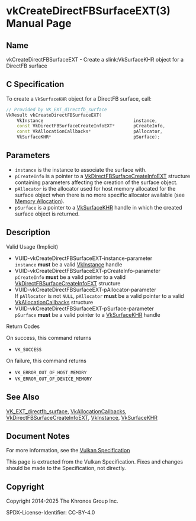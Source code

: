 # vkCreateDirectFBSurfaceEXT(3) Manual Page

## Name

vkCreateDirectFBSurfaceEXT - Create a slink:VkSurfaceKHR object for a DirectFB surface



## [](#_c_specification)C Specification

To create a `VkSurfaceKHR` object for a DirectFB surface, call:

```c++
// Provided by VK_EXT_directfb_surface
VkResult vkCreateDirectFBSurfaceEXT(
    VkInstance                                  instance,
    const VkDirectFBSurfaceCreateInfoEXT*       pCreateInfo,
    const VkAllocationCallbacks*                pAllocator,
    VkSurfaceKHR*                               pSurface);
```

## [](#_parameters)Parameters

- `instance` is the instance to associate the surface with.
- `pCreateInfo` is a pointer to a [VkDirectFBSurfaceCreateInfoEXT](https://registry.khronos.org/vulkan/specs/latest/man/html/VkDirectFBSurfaceCreateInfoEXT.html) structure containing parameters affecting the creation of the surface object.
- `pAllocator` is the allocator used for host memory allocated for the surface object when there is no more specific allocator available (see [Memory Allocation](https://registry.khronos.org/vulkan/specs/latest/html/vkspec.html#memory-allocation)).
- `pSurface` is a pointer to a [VkSurfaceKHR](https://registry.khronos.org/vulkan/specs/latest/man/html/VkSurfaceKHR.html) handle in which the created surface object is returned.

## [](#_description)Description

Valid Usage (Implicit)

- [](#VUID-vkCreateDirectFBSurfaceEXT-instance-parameter)VUID-vkCreateDirectFBSurfaceEXT-instance-parameter  
  `instance` **must** be a valid [VkInstance](https://registry.khronos.org/vulkan/specs/latest/man/html/VkInstance.html) handle
- [](#VUID-vkCreateDirectFBSurfaceEXT-pCreateInfo-parameter)VUID-vkCreateDirectFBSurfaceEXT-pCreateInfo-parameter  
  `pCreateInfo` **must** be a valid pointer to a valid [VkDirectFBSurfaceCreateInfoEXT](https://registry.khronos.org/vulkan/specs/latest/man/html/VkDirectFBSurfaceCreateInfoEXT.html) structure
- [](#VUID-vkCreateDirectFBSurfaceEXT-pAllocator-parameter)VUID-vkCreateDirectFBSurfaceEXT-pAllocator-parameter  
  If `pAllocator` is not `NULL`, `pAllocator` **must** be a valid pointer to a valid [VkAllocationCallbacks](https://registry.khronos.org/vulkan/specs/latest/man/html/VkAllocationCallbacks.html) structure
- [](#VUID-vkCreateDirectFBSurfaceEXT-pSurface-parameter)VUID-vkCreateDirectFBSurfaceEXT-pSurface-parameter  
  `pSurface` **must** be a valid pointer to a [VkSurfaceKHR](https://registry.khronos.org/vulkan/specs/latest/man/html/VkSurfaceKHR.html) handle

Return Codes

On success, this command returns

- `VK_SUCCESS`

On failure, this command returns

- `VK_ERROR_OUT_OF_HOST_MEMORY`
- `VK_ERROR_OUT_OF_DEVICE_MEMORY`

## [](#_see_also)See Also

[VK\_EXT\_directfb\_surface](https://registry.khronos.org/vulkan/specs/latest/man/html/VK_EXT_directfb_surface.html), [VkAllocationCallbacks](https://registry.khronos.org/vulkan/specs/latest/man/html/VkAllocationCallbacks.html), [VkDirectFBSurfaceCreateInfoEXT](https://registry.khronos.org/vulkan/specs/latest/man/html/VkDirectFBSurfaceCreateInfoEXT.html), [VkInstance](https://registry.khronos.org/vulkan/specs/latest/man/html/VkInstance.html), [VkSurfaceKHR](https://registry.khronos.org/vulkan/specs/latest/man/html/VkSurfaceKHR.html)

## [](#_document_notes)Document Notes

For more information, see the [Vulkan Specification](https://registry.khronos.org/vulkan/specs/latest/html/vkspec.html#vkCreateDirectFBSurfaceEXT)

This page is extracted from the Vulkan Specification. Fixes and changes should be made to the Specification, not directly.

## [](#_copyright)Copyright

Copyright 2014-2025 The Khronos Group Inc.

SPDX-License-Identifier: CC-BY-4.0